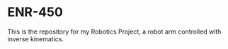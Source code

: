 # ENR-450
 This is the repository for my Robotics Project, a robot arm controlled with inverse kinematics.
